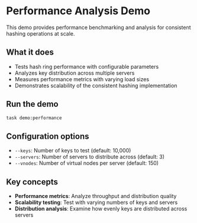 # Performance Analysis Demo

This demo provides performance benchmarking and analysis for consistent hashing operations at scale.

## What it does

- Tests hash ring performance with configurable parameters
- Analyzes key distribution across multiple servers
- Measures performance metrics with varying load sizes
- Demonstrates scalability of the consistent hashing implementation

## Run the demo

```bash
task demo:performance
```

## Configuration options

- `--keys`: Number of keys to test (default: 10,000)
- `--servers`: Number of servers to distribute across (default: 3)
- `--vnodes`: Number of virtual nodes per server (default: 150)

## Key concepts

- **Performance metrics**: Analyze throughput and distribution quality
- **Scalability testing**: Test with varying numbers of keys and servers
- **Distribution analysis**: Examine how evenly keys are distributed across servers
